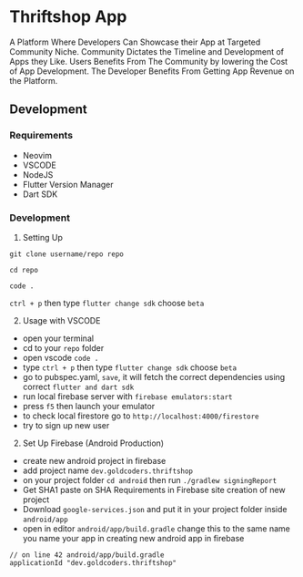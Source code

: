 # Thriftshop App

A Platform Where Developers Can Showcase their App at Targeted Community Niche.
Community Dictates the Timeline and Development of Apps they Like.
Users Benefits From The Community by lowering the Cost of App Development.
The Developer Benefits From Getting App Revenue on the Platform.

## Development

### Requirements
- Neovim
- VSCODE
- NodeJS
- Flutter Version Manager
- Dart SDK

### Development
1. Setting Up 

`git clone username/repo repo`

`cd repo`

`code .`

`ctrl + p` then type `flutter change sdk` choose `beta`

2. Usage with VSCODE

- open your terminal
- cd to your `repo` folder
- open vscode  `code .`
- type `ctrl + p` then type `flutter change sdk` choose `beta`
- go to pubspec.yaml, `save`, it will fetch the correct dependencies using correct `flutter and dart sdk`
- run local firebase server with `firebase emulators:start`
- press `f5` then launch your emulator 
- to check local firestore go to `http://localhost:4000/firestore`
- try to sign up new user


2. Set Up Firebase (Android Production)

- create new android project in firebase
- add project name `dev.goldcoders.thriftshop`
- on your project folder `cd android` then run `./gradlew signingReport`
- Get SHA1 paste on SHA Requirements in Firebase site creation of new project
- Download `google-services.json` and put it in your project folder inside `android/app`
- open in editor `android/app/build.gradle` change this to the same name you name your app in creating new android app in firebase

```
// on line 42 android/app/build.gradle
applicationId "dev.goldcoders.thriftshop"
```